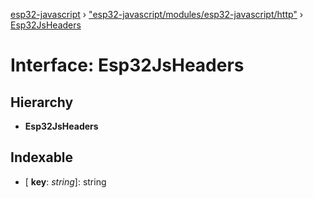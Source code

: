 [esp32-javascript](../README.md) › ["esp32-javascript/modules/esp32-javascript/http"](../modules/_esp32_javascript_modules_esp32_javascript_http_.md) › [Esp32JsHeaders](_esp32_javascript_modules_esp32_javascript_http_.esp32jsheaders.md)

# Interface: Esp32JsHeaders

## Hierarchy

* **Esp32JsHeaders**

## Indexable

* \[ **key**: *string*\]: string
